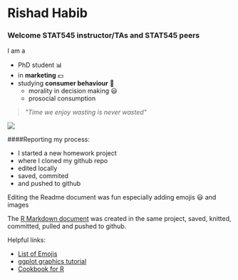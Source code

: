 # Rishad Habib
### Welcome STAT545 instructor/TAs and STAT545 peers

I am a
- PhD student :bar_chart:
- in **marketing** :dollar:
- studying **consumer behaviour** :thought_balloon:
  + morality in decision making :smiley:
  + prosocial consumption
  
  
> *"Time we enjoy wasting is never wasted"*



![](http://www.phdcomics.com/comics/archive/phd083109s.gif)




####Reporting my process:
- I started a new homework project
- where I cloned my github repo
- edited locally  
- saved, commited 
- and pushed to github

Editing the Readme document was fun especially adding emojis :smiley: and images

The [R Markdown document](/hw01_gapminder_RH.md) was created in the same project, saved, knitted, committed, pulled and pushed to github.


Helpful links:
- [List of Emojis](https://gist.github.com/rxaviers/7360908)
- [ggplot graphics tutorial](http://tutorials.iq.harvard.edu/R/Rgraphics/Rgraphics.html)
- [Cookbook for R](http://www.cookbook-r.com/Graphs/)